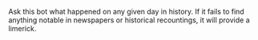 Ask this bot what happened on any given day in history. If it fails to find anything notable in newspapers or historical recountings, it will provide a limerick.
